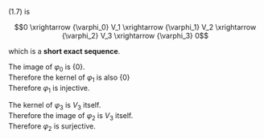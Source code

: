 (1.7) is

```math
0 \xrightarrow {\varphi_0} V_1 \xrightarrow {\varphi_1} V_2 \xrightarrow {\varphi_2} V_3 \xrightarrow {\varphi_3} 0
```

which is a **short exact sequence**.

The image of $`{\varphi_0}`$ is $`\{0\}`$.  
Therefore the kernel of $`\varphi_1`$ is also $`\{0\}`$  
Therefore $`\varphi_1`$ is injective.

The kernel of $`{\varphi_3}`$ is $`V_3`$ itself.  
Therefore the image of $`{\varphi_2}`$ is $`V_3`$ itself.  
Therefore $`{\varphi_2}`$ is surjective.